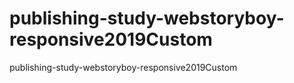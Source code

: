 # publishing-study-webstoryboy-responsive2019Custom
publishing-study-webstoryboy-responsive2019Custom
